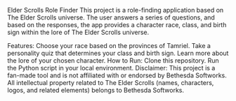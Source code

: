 Elder Scrolls Role Finder
This project is a role-finding application based on The Elder Scrolls universe. The user answers a series of questions, and based on the responses, the app provides a character race, class, and birth sign within the lore of The Elder Scrolls universe.

Features:
Choose your race based on the provinces of Tamriel.
Take a personality quiz that determines your class and birth sign.
Learn more about the lore of your chosen character.
How to Run:
Clone this repository.
Run the Python script in your local environment.
Disclaimer:
This project is a fan-made tool and is not affiliated with or endorsed by Bethesda Softworks. All intellectual property related to The Elder Scrolls (names, characters, logos, and related elements) belongs to Bethesda Softworks.
